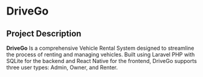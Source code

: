 # DriveGo

## Project Description

**DriveGo** Is a comprehensive Vehicle Rental System designed to streamline the process of renting and managing vehicles. Built using Laravel PHP with SQLite for the backend and React Native for the frontend, DriveGo supports three user types: Admin, Owner, and Renter.
